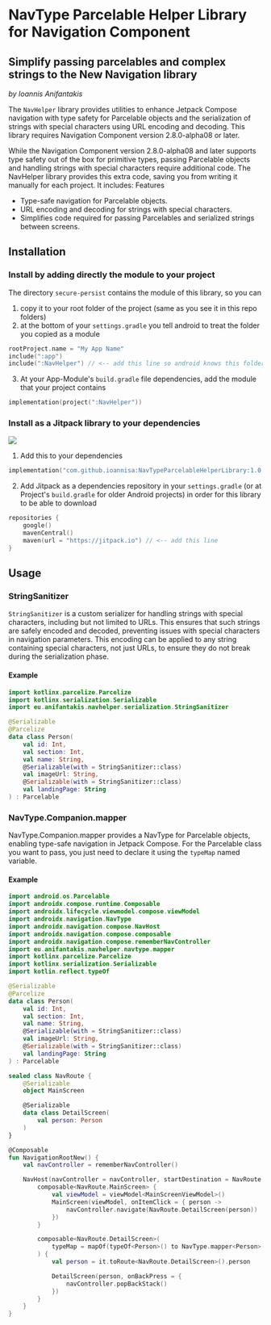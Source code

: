 # NavType Parcelable Helper Library for Navigation Component
## Simplify passing parcelables and complex strings to the New Navigation library
*by Ioannis Anifantakis*

The `NavHelper` library provides utilities to enhance Jetpack Compose navigation with type safety for Parcelable objects and the serialization of strings with special characters using URL encoding and decoding. This library requires Navigation Component version 2.8.0-alpha08 or later.

While the Navigation Component version 2.8.0-alpha08 and later supports type safety out of the box for primitive types, passing Parcelable objects and handling strings with special characters require additional code. The NavHelper library provides this extra code, saving you from writing it manually for each project. It includes:
Features

* Type-safe navigation for Parcelable objects.
* URL encoding and decoding for strings with special characters.
* Simplifies code required for passing Parcelables and serialized strings between screens.

## Installation

### Install by adding directly the module to your project
The directory `secure-persist` contains the module of this library, so you can
1. copy it to your root folder of the project (same as you see it in this repo folders)
2. at the bottom of your `settings.gradle` you tell android to treat the folder you copied as a module
```kotlin
rootProject.name = "My App Name"
include(":app")
include(":NavHelper") // <-- add this line so android knows this folder is a module
```
3. At your App-Module's `build.gradle` file dependencies, add the module that your project contains
```kotlin
implementation(project(":NavHelper"))
```

### Install as a Jitpack library to your dependencies

[![](https://jitpack.io/v/ioannisa/NavTypeParcelableHelperLibrary.svg)](https://jitpack.io/#ioannisa/NavTypeParcelableHelperLibrary)


1. Add this to your dependencies
```kotlin
implementation("com.github.ioannisa:NavTypeParcelableHelperLibrary:1.0.1")
```

2. Add Jitpack as a dependencies repository in your `settings.gradle` (or at Project's `build.gradle` for older Android projects) in order for this library to be able to download
```kotlin
repositories {
    google()
    mavenCentral()
    maven(url = "https://jitpack.io") // <-- add this line
}
```

## Usage

### StringSanitizer

`StringSanitizer` is a custom serializer for handling strings with special characters, including but not limited to URLs. This ensures that such strings are safely encoded and decoded, preventing issues with special characters in navigation parameters. This encoding can be applied to any string containing special characters, not just URLs, to ensure they do not break during the serialization phase.

#### Example
```kotlin
import kotlinx.parcelize.Parcelize
import kotlinx.serialization.Serializable
import eu.anifantakis.navhelper.serialization.StringSanitizer

@Serializable
@Parcelize
data class Person(
    val id: Int,
    val section: Int,
    val name: String,
    @Serializable(with = StringSanitizer::class)
    val imageUrl: String,
    @Serializable(with = StringSanitizer::class)
    val landingPage: String
) : Parcelable
```

### NavType.Companion.mapper

NavType.Companion.mapper provides a NavType for Parcelable objects, enabling type-safe navigation in Jetpack Compose. For the Parcelable class you want to pass, you just need to declare it using the `typeMap` named variable.

#### Example

```kotlin
import android.os.Parcelable
import androidx.compose.runtime.Composable
import androidx.lifecycle.viewmodel.compose.viewModel
import androidx.navigation.NavType
import androidx.navigation.compose.NavHost
import androidx.navigation.compose.composable
import androidx.navigation.compose.rememberNavController
import eu.anifantakis.navhelper.navtype.mapper
import kotlinx.parcelize.Parcelize
import kotlinx.serialization.Serializable
import kotlin.reflect.typeOf

@Serializable
@Parcelize
data class Person(
    val id: Int,
    val section: Int,
    val name: String,
    @Serializable(with = StringSanitizer::class)
    val imageUrl: String,
    @Serializable(with = StringSanitizer::class)
    val landingPage: String
) : Parcelable

sealed class NavRoute {
    @Serializable
    object MainScreen

    @Serializable
    data class DetailScreen(
        val person: Person
    )
}

@Composable
fun NavigationRootNew() {
    val navController = rememberNavController()

    NavHost(navController = navController, startDestination = NavRoute.MainScreen) {
        composable<NavRoute.MainScreen> {
            val viewModel = viewModel<MainScreenViewModel>()
            MainScreen(viewModel, onItemClick = { person ->
                navController.navigate(NavRoute.DetailScreen(person))
            })
        }

        composable<NavRoute.DetailScreen>(
            typeMap = mapOf(typeOf<Person>() to NavType.mapper<Person>())
        ) {
            val person = it.toRoute<NavRoute.DetailScreen>().person

            DetailScreen(person, onBackPress = {
                navController.popBackStack()
            })
        }
    }
}
```
